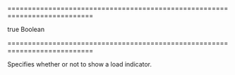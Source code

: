 ===========================================================================
<!--default-->true<!--/default-->
<!--type-->Boolean<!--/type-->
===========================================================================

<!--shortDescription-->
Specifies whether or not to show a load indicator.
<!--/shortDescription-->

<!--fullDescription-->

<!--/fullDescription-->